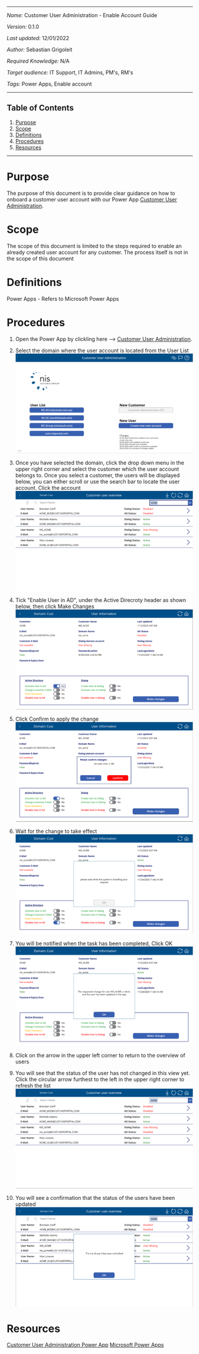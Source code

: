 ***
*Name:* Customer User Administration - Enable Account Guide

*Version:* 0.1.0

*Last updated:* 12/01/2022

*Author:* Sebastian Grigoleit

*Required Knowledge:* N/A

*Target audience:* IT Support, IT Admins, PM's, RM's

*Tags:* Power Apps, Enable account

***

## Table of Contents
1. [Purpose](#Purpose)
2. [Scope](#Scope)
3. [Definitions](#Definitions)
4. [Procedures](#Procedures)
5. [Resources](#Resources)

***
# Purpose
The purpose of this document is to provide clear guidance on how to onboard a customer user account with our Power App [Customer User Administration](https://apps.powerapps.com/play/e/default-248b066d-c6fc-4b1a-afba-4138e54e2689/a/66961346-8949-4940-a5f2-9bda7d02ed1f?tenantId=248b066d-c6fc-4b1a-afba-4138e54e2689). 

# Scope
The scope of this document is limited to the steps required to enable an already created user account for any customer. The process itself is not in the scope of this document
# Definitions
Power Apps - Refers to Microsoft Power Apps

# Procedures

1. Open the Power App by clickling here --> [Customer User Administration](https://apps.powerapps.com/play/e/default-248b066d-c6fc-4b1a-afba-4138e54e2689/a/66961346-8949-4940-a5f2-9bda7d02ed1f?tenantId=248b066d-c6fc-4b1a-afba-4138e54e2689).

2. Select the domain where the user account is located from the User List
![Home Page](../assets/CustomerUserAdministration.png)

3. Once you have selected the domain, click the drop down menu in the upper right corner and select the customer which the user account belongs to. Once you select a customer, the users will be displayed below, you can either scroll or use the search bar to locate the user account. Click the account
![Select Customer](../assets/CustomerUserAdministration-Cust-SelectCustomer.png)

4.  Tick "Enable User in AD", under the Active Direcroty header as shown below, then click Make Changes
![Enable User](../assets/CustomerUserAdministration-Cust-SelectCustomer-Enable.png)

5. Click Confirm to apply the change
![Make Changes](../assets/CustomerUserAdministration-Cust-SelectCustomer-Enable-Confirm.png)

6. Wait for the change to take effect
![Wait](../assets/CustomerUserAdministration-Cust-SelectCustomer-Disable-Wait.png)

7. You will be notified when the task has been completed, Click OK
![Completed](../assets/CustomerUserAdministration-Cust-SelectCustomer-Disable-Completed.png)

8. Click on the arrow in the upper left corner to return to the overview of users

9. You will see that the status of the user has not changed in this view yet. Click the circular arrow furthest to the left in the upper right corner to refresh the list
![Completed](../assets/CustomerUserAdministration-Cust-SelectCustomer-Enabled-NotUpdatedList.png)

10. You will see a confirmation that the status of the users have been updated
![Completed](../assets/CustomerUserAdministration-Cust-SelectCustomer-ListUpdated.png)
# Resources
[Customer User Administration Power App](https://apps.powerapps.com/play/e/default-248b066d-c6fc-4b1a-afba-4138e54e2689/a/66961346-8949-4940-a5f2-9bda7d02ed1f?tenantId=248b066d-c6fc-4b1a-afba-4138e54e2689)
[Microsoft Power Apps]()